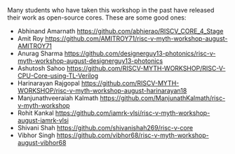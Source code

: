 Many students who have taken this workshop in the past have released their work as open-source cores. These are some good ones:
- Abhinand Amarnath	https://github.com/abhierao/RISCV_CORE_4_Stage
- Amit Roy	https://github.com/AMITROY71/risc-v-myth-workshop-august-AMITROY71
- Anurag Sharma	https://github.com/designerguy13-photonics/risc-v-myth-workshop-august-designerguy13-photonics
- Ashutosh Sahoo	https://github.com/RISCV-MYTH-WORKSHOP/RISC-V-CPU-Core-using-TL-Verilog
- Harinarayan Rajgopal	https://github.com/RISCV-MYTH-WORKSHOP/risc-v-myth-workshop-august-harinarayan18
- Manjunathveeraiah Kalmath	https://github.com/ManjunathKalmath/risc-v-myth-workshop
- Rohit Kankal	https://github.com/iamrk-vlsi/risc-v-myth-workshop-august-iamrk-vlsi
- Shivani Shah	https://github.com/shivanishah269/risc-v-core
- Vibhor Singh	https://github.com/vibhor68/risc-v-myth-workshop-august-vibhor68
